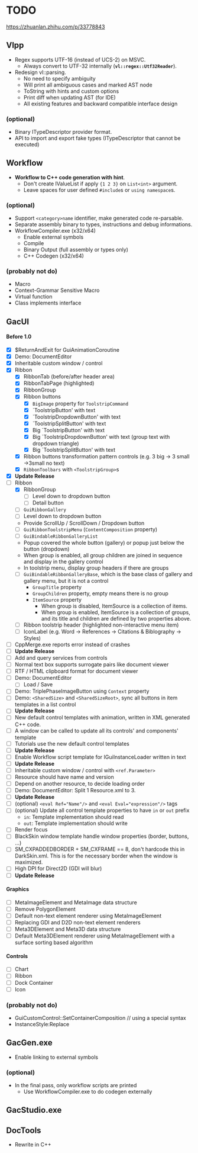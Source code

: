 # TODO

https://zhuanlan.zhihu.com/p/33778843

## Vlpp

* Regex supports UTF-16 (instead of UCS-2) on MSVC.
  * Always convert to UTF-32 internally (**`vl::regex::Utf32Reader`**).
* Redesign vl::parsing.
  * No need to specify ambiguity
  * Will print all ambiguous cases and marked AST node
  * ToString with hints and custom options
  * Print diff when updating AST (for IDE)
  * All existing features and backward compatible interface design

### (optional)

* Binary ITypeDescriptor provider format.
* API to import and export fake types (ITypeDescriptor that cannot be executed)

## Workflow

* **Workflow to C++ code generation with hint**.
  * Don't create IValueList if apply `{1 2 3}` on `List<int>` argument.
  * Leave spaces for user defined `#include`s or `using namespace`s.

### (optional)

* Support `<category>name` identifier, make generated code re-parsable.
* Separate assembly binary to types, instructions and debug informations.
* WorkflowCompiler.exe (x32/x64)
  * Enable external symbols
  * Compile
  * Binary Output (full assembly or types only)
  * C++ Codegen (x32/x64)

### (probably not do)

* Macro
* Context-Grammar Sensitive Macro
* Virtual function
* Class implements interface

## GacUI

#### Before 1.0
- [x] $ReturnAndExit for GuiAnimationCoroutine
- [x] Demo: DocumentEditor
- [x] Inheritable custom window / control
- [x] Ribbon
   - [x] RibbonTab (before/after header area)
   - [x] RibbonTabPage (highlighted)
   - [x] RibbonGroup
   - [x] Ribbon buttons
     - [x] `BigImage` property for `ToolstripCommand`
     - [x] `ToolstripButton' with text
     - [x] `ToolstripDropdownButton' with text
     - [x] `ToolstripSplitButton' with text
     - [x] Big `ToolstripButton' with text
     - [x] Big `ToolstripDropdownButton' with text (group text with dropdown triangle)
     - [x] Big `ToolstripSplitButton' with text
   - [x] Ribbon buttons transformation pattern controls (e.g. 3 big -> 3 small ->3small no text)
   - [x] `RibbonToolbars` with `<ToolstripGroup>`s
- [x] **Update Release**
- [ ] Ribbon
   - [x] RibbonGroup
     - [ ] Level down to dropdown button
     - [ ] Detail button
   - [ ]  `GuiRibbonGallery`
     - [ ] Level down to dropdown button
     - Provide ScrollUp / ScrollDown / Dropdown button
   - [ ] `GuiRibbonToolstripMenu` (`ContentComposition` property)
   - [ ]  `GuiBindableRibbonGalleryList`
     - Popup covered the whole button (gallery) or popup just below the button (dropdown)
     - When group is enabled, all group children are joined in sequence and display in the gallery control
     - In toolstrip menu, display group headers if there are groups
     - [ ] `GuiBindableRibbonGalleryBase`, which is the base class of gallery and gallery menu, but it is not a control
       - `GroupTitle` property
       - `GroupChildren` property, empty means there is no group
       - `ItemSource` property
         - When group is disabled, ItemSource is a collection of items.
         - When group is enabled, ItemSource is a collection of groups, and its title and children are defined by two properties above.
   - [ ] Ribbon toolstrip header (highlighted non-interactive menu item)
   - [ ] IconLabel (e.g. Word -> References -> Citations & Biblography -> Styles)
- [ ] CppMerge.exe reports error instead of crashes
- [ ] **Update Release**
- [ ] Add and query services from controls
- [ ] Normal text box supports surrogate pairs like document viewer
- [ ] RTF / HTML clipboard format for document viewer
- [ ] Demo: DocumentEditor
  - [ ] Load / Save
- [ ] Demo: TriplePhaseImageButton using `Context` property
- [ ] Demo: `<SharedSize>` and `<SharedSizeRoot>`, sync all buttons in item templates in a list control
- [ ] **Update Release**
- [ ] New default control templates with animation, written in XML generated C++ code.
- [ ] A window can be called to update all its controls' and components' template
- [ ] Tutorials use the new default control templates
- [ ] **Update Release**
- [ ] Enable Workflow script template for IGuiInstanceLoader written in text
- [ ] **Update Release**
- [ ] Inheritable custom window / control with `<ref.Parameter>`
- [ ] Resource should have name and version
- [ ] Depend on another resource, to decide loading order
- [ ] Demo: DocumentEditor: Split 1 Resource.xml to 3.
- [ ] **Update Release**
- [ ] (optional) `<eval Ref="Name"/>` and `<eval Eval="expression"/>` tags
- [ ] (optional) Update all control template properties to have `in` or `out` prefix
  - `in`: Template implementation should read
  - `out`: Template implementation should write
- [ ] Render focus
- [ ] BlackSkin window template handle window properties (border, buttons, ...)
- [ ] SM_CXPADDEDBORDER + SM_CXFRAME == 8, don't hardcode this in DarkSkin.xml. This is for the necessary border when the window is maximized.
- [ ] High DPI for Direct2D (GDI will blur)
- [ ] **Update Release**

#### Graphics
- [ ] MetaImageElement and MetaImage data structure
- [ ] Remove PolygonElement
- [ ] Default non-text element renderer using MetaImageElement
- [ ] Replacing GDI and D2D non-text element renderers
- [ ] Meta3DElement and Meta3D data structure
- [ ] Default Meta3DElement renderer using MetaImageElement with a surface sorting based algorithm

#### Controls
- [ ] Chart
- [ ] Ribbon
- [ ] Dock Container
- [ ] Icon

### (probably not do)

* GuiCustomControl::SetContainerComposition // using a special syntax
* InstanceStyle:Replace

## GacGen.exe

* Enable linking to external symbols

### (optional)

* In the final pass, only workflow scripts are printed
  * Use WorkflowCompiler.exe to do codegen externally

## GacStudio.exe

## DocTools

* Rewrite in C++
